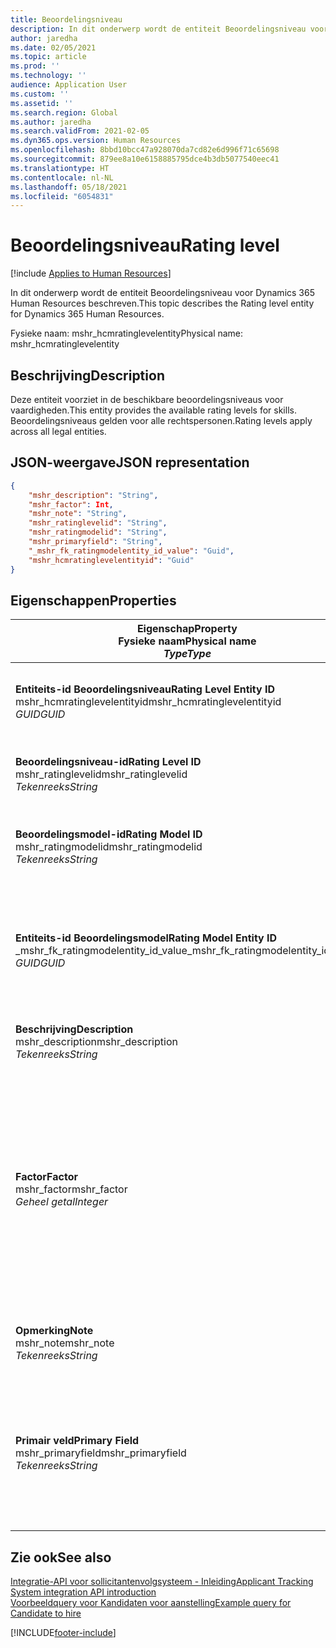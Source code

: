 ```yaml
---
title: Beoordelingsniveau
description: In dit onderwerp wordt de entiteit Beoordelingsniveau voor Dynamics 365 Human Resources beschreven.
author: jaredha
ms.date: 02/05/2021
ms.topic: article
ms.prod: ''
ms.technology: ''
audience: Application User
ms.custom: ''
ms.assetid: ''
ms.search.region: Global
ms.author: jaredha
ms.search.validFrom: 2021-02-05
ms.dyn365.ops.version: Human Resources
ms.openlocfilehash: 8bbd10bcc47a928070da7cd82e6d996f71c65698
ms.sourcegitcommit: 879ee8a10e6158885795dce4b3db5077540eec41
ms.translationtype: HT
ms.contentlocale: nl-NL
ms.lasthandoff: 05/18/2021
ms.locfileid: "6054831"
---
```

# <a name="rating-level"></a><span data-ttu-id="c2809-103">Beoordelingsniveau</span><span class="sxs-lookup"><span data-stu-id="c2809-103">Rating level</span></span>

[!include [Applies to Human Resources](../includes/applies-to-hr.md)]

<span data-ttu-id="c2809-104">In dit onderwerp wordt de entiteit Beoordelingsniveau voor Dynamics 365 Human Resources beschreven.</span><span class="sxs-lookup"><span data-stu-id="c2809-104">This topic describes the Rating level entity for Dynamics 365 Human Resources.</span></span>

<span data-ttu-id="c2809-105">Fysieke naam: mshr_hcmratinglevelentity</span><span class="sxs-lookup"><span data-stu-id="c2809-105">Physical name: mshr_hcmratinglevelentity</span></span>

## <a name="description"></a><span data-ttu-id="c2809-106">Beschrijving</span><span class="sxs-lookup"><span data-stu-id="c2809-106">Description</span></span>

<span data-ttu-id="c2809-107">Deze entiteit voorziet in de beschikbare beoordelingsniveaus voor vaardigheden.</span><span class="sxs-lookup"><span data-stu-id="c2809-107">This entity provides the available rating levels for skills.</span></span> <span data-ttu-id="c2809-108">Beoordelingsniveaus gelden voor alle rechtspersonen.</span><span class="sxs-lookup"><span data-stu-id="c2809-108">Rating levels apply across all legal entities.</span></span>

## <a name="json-representation"></a><span data-ttu-id="c2809-109">JSON-weergave</span><span class="sxs-lookup"><span data-stu-id="c2809-109">JSON representation</span></span>

```json
{
    "mshr_description": "String",
    "mshr_factor": Int,
    "mshr_note": "String",
    "mshr_ratinglevelid": "String",
    "mshr_ratingmodelid": "String",
    "mshr_primaryfield": "String",
    "_mshr_fk_ratingmodelentity_id_value": "Guid",
    "mshr_hcmratinglevelentityid": "Guid"
}
```

## <a name="properties"></a><span data-ttu-id="c2809-110">Eigenschappen</span><span class="sxs-lookup"><span data-stu-id="c2809-110">Properties</span></span>

| <span data-ttu-id="c2809-111">Eigenschap</span><span class="sxs-lookup"><span data-stu-id="c2809-111">Property</span></span><br><span data-ttu-id="c2809-112">**Fysieke naam**</span><span class="sxs-lookup"><span data-stu-id="c2809-112">**Physical name**</span></span><br><span data-ttu-id="c2809-113">**_Type_**</span><span class="sxs-lookup"><span data-stu-id="c2809-113">**_Type_**</span></span> | <span data-ttu-id="c2809-114">Gebruiken</span><span class="sxs-lookup"><span data-stu-id="c2809-114">Use</span></span> | <span data-ttu-id="c2809-115">Beschrijving</span><span class="sxs-lookup"><span data-stu-id="c2809-115">Description</span></span> |
| --- | --- | --- |
| <span data-ttu-id="c2809-116">**Entiteits-id Beoordelingsniveau**</span><span class="sxs-lookup"><span data-stu-id="c2809-116">**Rating Level Entity ID**</span></span><br><span data-ttu-id="c2809-117">mshr_hcmratinglevelentityid</span><span class="sxs-lookup"><span data-stu-id="c2809-117">mshr_hcmratinglevelentityid</span></span><br><span data-ttu-id="c2809-118">*GUID*</span><span class="sxs-lookup"><span data-stu-id="c2809-118">*GUID*</span></span> | <span data-ttu-id="c2809-119">Alleen-lezen</span><span class="sxs-lookup"><span data-stu-id="c2809-119">Read-only</span></span><br><span data-ttu-id="c2809-120">Vereist</span><span class="sxs-lookup"><span data-stu-id="c2809-120">Required</span></span><br><span data-ttu-id="c2809-121">Door systeem gegenereerd</span><span class="sxs-lookup"><span data-stu-id="c2809-121">System-generated</span></span> | <span data-ttu-id="c2809-122">De door het systeem gegenereerde unieke id voor het niveau.</span><span class="sxs-lookup"><span data-stu-id="c2809-122">The system-generated unique identifier for the level.</span></span> |
| <span data-ttu-id="c2809-123">**Beoordelingsniveau-id**</span><span class="sxs-lookup"><span data-stu-id="c2809-123">**Rating Level ID**</span></span><br><span data-ttu-id="c2809-124">mshr_ratinglevelid</span><span class="sxs-lookup"><span data-stu-id="c2809-124">mshr_ratinglevelid</span></span><br><span data-ttu-id="c2809-125">*Tekenreeks*</span><span class="sxs-lookup"><span data-stu-id="c2809-125">*String*</span></span> | <span data-ttu-id="c2809-126">Lezen/schrijven</span><span class="sxs-lookup"><span data-stu-id="c2809-126">Read/write</span></span><br><span data-ttu-id="c2809-127">Vereist</span><span class="sxs-lookup"><span data-stu-id="c2809-127">Required</span></span> | <span data-ttu-id="c2809-128">Door de gebruiker leesbare unieke id voor het niveau.</span><span class="sxs-lookup"><span data-stu-id="c2809-128">User-readable unique identifier for the level.</span></span> |
| <span data-ttu-id="c2809-129">**Beoordelingsmodel-id**</span><span class="sxs-lookup"><span data-stu-id="c2809-129">**Rating Model ID**</span></span><br><span data-ttu-id="c2809-130">mshr_ratingmodelid</span><span class="sxs-lookup"><span data-stu-id="c2809-130">mshr_ratingmodelid</span></span><br><span data-ttu-id="c2809-131">*Tekenreeks*</span><span class="sxs-lookup"><span data-stu-id="c2809-131">*String*</span></span> | <span data-ttu-id="c2809-132">Lezen/schrijven</span><span class="sxs-lookup"><span data-stu-id="c2809-132">Read/write</span></span><br><span data-ttu-id="c2809-133">Vereist</span><span class="sxs-lookup"><span data-stu-id="c2809-133">Required</span></span> | <span data-ttu-id="c2809-134">Het beoordelingsmodel waarbij het beoordelingsniveau hoort.</span><span class="sxs-lookup"><span data-stu-id="c2809-134">The rating model to which the rating level belongs.</span></span> |
| <span data-ttu-id="c2809-135">**Entiteits-id Beoordelingsmodel**</span><span class="sxs-lookup"><span data-stu-id="c2809-135">**Rating Model Entity ID**</span></span><br><span data-ttu-id="c2809-136">_mshr_fk_ratingmodelentity_id_value</span><span class="sxs-lookup"><span data-stu-id="c2809-136">_mshr_fk_ratingmodelentity_id_value</span></span><br><span data-ttu-id="c2809-137">*GUID*</span><span class="sxs-lookup"><span data-stu-id="c2809-137">*GUID*</span></span> | <span data-ttu-id="c2809-138">Alleen-lezen</span><span class="sxs-lookup"><span data-stu-id="c2809-138">Read-only</span></span><br><span data-ttu-id="c2809-139">Vereist</span><span class="sxs-lookup"><span data-stu-id="c2809-139">Required</span></span><br><span data-ttu-id="c2809-140">Refererende sleutel: mshr_hcmratingmodelentityid van mshr_hcmratingmodelentity</span><span class="sxs-lookup"><span data-stu-id="c2809-140">Foreign key: mshr_hcmratingmodelentityid of mshr_hcmratingmodelentity</span></span> | <span data-ttu-id="c2809-141">De door het systeem gegenereerde id voor het beoordelingsmodel waarbij het beoordelingsniveau hoort.</span><span class="sxs-lookup"><span data-stu-id="c2809-141">The system-generated identifier for the rating model to which the rating level belongs.</span></span> |
| <span data-ttu-id="c2809-142">**Beschrijving**</span><span class="sxs-lookup"><span data-stu-id="c2809-142">**Description**</span></span><br><span data-ttu-id="c2809-143">mshr_description</span><span class="sxs-lookup"><span data-stu-id="c2809-143">mshr_description</span></span><br><span data-ttu-id="c2809-144">*Tekenreeks*</span><span class="sxs-lookup"><span data-stu-id="c2809-144">*String*</span></span> | <span data-ttu-id="c2809-145">Lezen/schrijven</span><span class="sxs-lookup"><span data-stu-id="c2809-145">Read/write</span></span><br><span data-ttu-id="c2809-146">Vereist</span><span class="sxs-lookup"><span data-stu-id="c2809-146">Required</span></span> | <span data-ttu-id="c2809-147">De omschrijving van het beoordelingsniveau.</span><span class="sxs-lookup"><span data-stu-id="c2809-147">The description of the rating level.</span></span> |
| <span data-ttu-id="c2809-148">**Factor**</span><span class="sxs-lookup"><span data-stu-id="c2809-148">**Factor**</span></span><br><span data-ttu-id="c2809-149">mshr_factor</span><span class="sxs-lookup"><span data-stu-id="c2809-149">mshr_factor</span></span><br><span data-ttu-id="c2809-150">*Geheel getal*</span><span class="sxs-lookup"><span data-stu-id="c2809-150">*Integer*</span></span> | <span data-ttu-id="c2809-151">Lezen/schrijven</span><span class="sxs-lookup"><span data-stu-id="c2809-151">Read/write</span></span><br><span data-ttu-id="c2809-152">Vereist</span><span class="sxs-lookup"><span data-stu-id="c2809-152">Required</span></span> | <span data-ttu-id="c2809-153">De factor in voor het beoordelingsniveau.</span><span class="sxs-lookup"><span data-stu-id="c2809-153">The factor for the rating level.</span></span> <span data-ttu-id="c2809-154">Wanneer u items vergelijkt met een ander aantal beoordelingsniveaus, wordt deze factor gebruikt om de scores te standaardiseren.</span><span class="sxs-lookup"><span data-stu-id="c2809-154">When you compare items with a different number of rating levels, the factor is used to normalize the scores.</span></span> <span data-ttu-id="c2809-155">De waarde moet een geheel getal tussen 0 en 9 zijn.</span><span class="sxs-lookup"><span data-stu-id="c2809-155">The value must be an integer between 0 and 9.</span></span> |
| <span data-ttu-id="c2809-156">**Opmerking**</span><span class="sxs-lookup"><span data-stu-id="c2809-156">**Note**</span></span><br><span data-ttu-id="c2809-157">mshr_note</span><span class="sxs-lookup"><span data-stu-id="c2809-157">mshr_note</span></span><br><span data-ttu-id="c2809-158">*Tekenreeks*</span><span class="sxs-lookup"><span data-stu-id="c2809-158">*String*</span></span> | <span data-ttu-id="c2809-159">Lezen/schrijven</span><span class="sxs-lookup"><span data-stu-id="c2809-159">Read/write</span></span><br><span data-ttu-id="c2809-160">Optioneel</span><span class="sxs-lookup"><span data-stu-id="c2809-160">Optional</span></span> | <span data-ttu-id="c2809-161">Eventuele notities die zijn gekoppeld aan het beoordelingsniveau.</span><span class="sxs-lookup"><span data-stu-id="c2809-161">Any notes associated with the rating level.</span></span> |
| <span data-ttu-id="c2809-162">**Primair veld**</span><span class="sxs-lookup"><span data-stu-id="c2809-162">**Primary Field**</span></span><br><span data-ttu-id="c2809-163">mshr_primaryfield</span><span class="sxs-lookup"><span data-stu-id="c2809-163">mshr_primaryfield</span></span><br><span data-ttu-id="c2809-164">*Tekenreeks*</span><span class="sxs-lookup"><span data-stu-id="c2809-164">*String*</span></span> | <span data-ttu-id="c2809-165">Alleen-lezen</span><span class="sxs-lookup"><span data-stu-id="c2809-165">Read-only</span></span><br><span data-ttu-id="c2809-166">Vereist</span><span class="sxs-lookup"><span data-stu-id="c2809-166">Required</span></span> | <span data-ttu-id="c2809-167">Het veld dat moet worden gebruikt als id van de entiteitsrecord.</span><span class="sxs-lookup"><span data-stu-id="c2809-167">Field to be used as an identifier of the entity record.</span></span> <span data-ttu-id="c2809-168">Combinatie van beoordelingsniveau-id en beoordelingsmodel-id.</span><span class="sxs-lookup"><span data-stu-id="c2809-168">Combination of rating level ID and rating model ID.</span></span> |

## <a name="see-also"></a><span data-ttu-id="c2809-169">Zie ook</span><span class="sxs-lookup"><span data-stu-id="c2809-169">See also</span></span>

[<span data-ttu-id="c2809-170">Integratie-API voor sollicitantenvolgsysteem - Inleiding</span><span class="sxs-lookup"><span data-stu-id="c2809-170">Applicant Tracking System integration API introduction</span></span>](hr-admin-integration-ats-api-introduction.md)<br>
[<span data-ttu-id="c2809-171">Voorbeeldquery voor Kandidaten voor aanstelling</span><span class="sxs-lookup"><span data-stu-id="c2809-171">Example query for Candidate to hire</span></span>](hr-admin-integration-ats-api-candidate-to-hire-example-query.md)



[!INCLUDE[footer-include](../includes/footer-banner.md)]